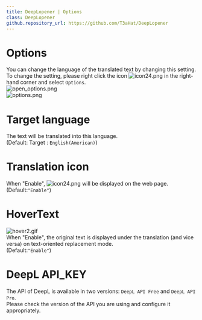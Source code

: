 ```yaml
---
title: DeepLopener | Options
class: DeepLopener
github.repository_url: https://github.com/T3aHat/DeepLopener
---
```


# Options

You can change the language of the translated text by changing this setting.  
To change the setting, please right click the icon ![icon24.png](https://github.com/T3aHat/DeepLopener/raw/main/icon24.png) in the right-hand corner and select `Options`.  
![open_options.png](https://github.com/T3aHat/DeepLopener/raw/main/images/open_options.png)  
![options.png](https://github.com/T3aHat/DeepLopener/raw/main/images/options.png)

# Target language

The text will be translated into this language.  
(Default: Target : `English(American)`)

# Translation icon

When "Enable", ![icon24.png](https://github.com/T3aHat/DeepLopener/raw/main/icon24.png) will be displayed on the web page.  
(Default:`"Enable"`)

# HoverText

![hover2.gif](https://github.com/T3aHat/DeepLopener/raw/main/images/hover.gif)  
When "Enable", the original text is displayed under the translation (and vice versa) on text-oriented replacement mode.  
(Default:`"Enable"`)

# DeepL API_KEY

The API of DeepL is available in two versions: `DeepL API Free` and `DeepL API Pro`.  
Please check the version of the API you are using and configure it appropriately.

